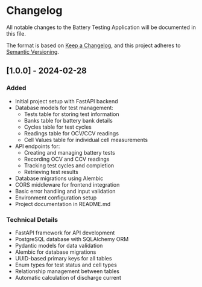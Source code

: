 # Changelog

All notable changes to the Battery Testing Application will be documented in this file.

The format is based on [Keep a Changelog](https://keepachangelog.com/en/1.0.0/),
and this project adheres to [Semantic Versioning](https://semver.org/spec/v2.0.0.html).

## [1.0.0] - 2024-02-28

### Added
- Initial project setup with FastAPI backend
- Database models for test management:
  - Tests table for storing test information
  - Banks table for battery bank details
  - Cycles table for test cycles
  - Readings table for OCV/CCV readings
  - Cell Values table for individual cell measurements
- API endpoints for:
  - Creating and managing battery tests
  - Recording OCV and CCV readings
  - Tracking test cycles and completion
  - Retrieving test results
- Database migrations using Alembic
- CORS middleware for frontend integration
- Basic error handling and input validation
- Environment configuration setup
- Project documentation in README.md

### Technical Details
- FastAPI framework for API development
- PostgreSQL database with SQLAlchemy ORM
- Pydantic models for data validation
- Alembic for database migrations
- UUID-based primary keys for all tables
- Enum types for test status and cell types
- Relationship management between tables
- Automatic calculation of discharge current 